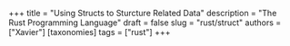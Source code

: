 +++
title = "Using Structs to Sturcture Related Data"
description = "The Rust Programming Language"
draft = false
slug = "rust/struct"
authors = ["Xavier"]
[taxonomies]
tags = ["rust"]
+++
